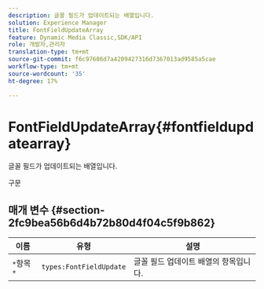 ```yaml
---
description: 글꼴 필드가 업데이트되는 배열입니다.
solution: Experience Manager
title: FontFieldUpdateArray
feature: Dynamic Media Classic,SDK/API
role: 개발자,관리자
translation-type: tm+mt
source-git-commit: f6c97606d7a4209427316d7367013ad9585a5cae
workflow-type: tm+mt
source-wordcount: '35'
ht-degree: 17%

---
```



# FontFieldUpdateArray{#fontfieldupdatearray}

글꼴 필드가 업데이트되는 배열입니다.

구문

## 매개 변수 {#section-2fc9bea56b6d4b72b80d4f04c5f9b862}

| 이름 | 유형 | 설명 |
|---|---|---|
| `*`항목`*` | `types:FontFieldUpdate` | 글꼴 필드 업데이트 배열의 항목입니다. |

